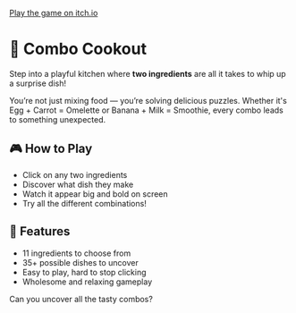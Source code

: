 [Play the game on itch.io](https://simostarlord.itch.io)

# 🥄 Combo Cookout

Step into a playful kitchen where **two ingredients** are all it takes to whip up a surprise dish!

You’re not just mixing food — you’re solving delicious puzzles. Whether it's Egg + Carrot = Omelette or Banana + Milk = Smoothie, every combo leads to something unexpected.

## 🎮 How to Play
- Click on any two ingredients
- Discover what dish they make
- Watch it appear big and bold on screen
- Try all the different combinations!

## 🥄 Features
- 11 ingredients to choose from
- 35+ possible dishes to uncover
- Easy to play, hard to stop clicking
- Wholesome and relaxing gameplay

Can you uncover all the tasty combos?

